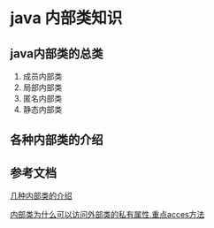 # java 内部类知识

## java内部类的总类
1. 成员内部类
2. 局部内部类
3. 匿名内部类
4. 静态内部类

## 各种内部类的介绍

## 参考文档
[几种内部类的介绍](https://www.cnblogs.com/dolphin0520/p/3811445.html)

[内部类为什么可以访问外部类的私有属性,重点acces方法](https://blog.csdn.net/ZytheMoon/article/details/85237366)